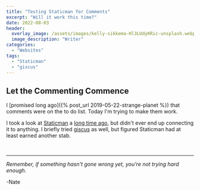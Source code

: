 ```yaml
---
title: "Testing Staticman for Comments"
excerpt: "Will it work this time?"
date: 2022-08-03
header:
  overlay_image: /assets/images/kelly-sikkema-Hl3LUdyKRic-unsplash.webp
  image_description: "Writer"
categories:
  - "Websites"
tags:
  - "Staticman"
  - "giscus"
---
```


## Let the Commenting Commence

I [promised long ago]({% post_url 2019-05-22-strange-planet %}) that comments were on the to do list. Today I'm trying to make them work.

I took a look at [Staticman](https://staticman.net/) a [long time ago](https://github.com/nfugal/staticman-tutorial), but didn't ever end up connecting it to anything. I briefly tried [giscus](https://giscus.app/) as well, but figured Staticman had at least earned another stab.


<br />

___

_Remember, if something hasn't gone wrong yet, you're not trying hard enough._

-Nate
